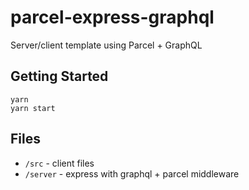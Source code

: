 # parcel-express-graphql
Server/client template using Parcel + GraphQL

## Getting Started

```
yarn
yarn start
```

## Files

* `/src` - client files
* `/server` - express with graphql + parcel middleware
